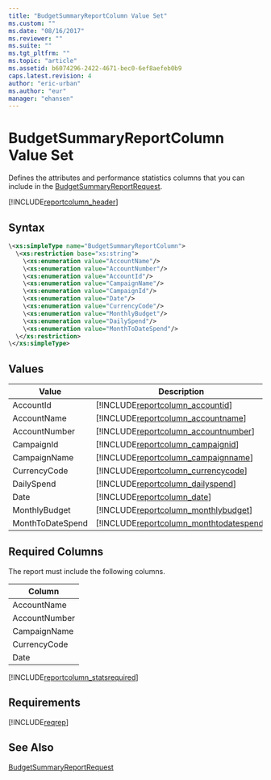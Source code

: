 ```yaml
---
title: "BudgetSummaryReportColumn Value Set"
ms.custom: ""
ms.date: "08/16/2017"
ms.reviewer: ""
ms.suite: ""
ms.tgt_pltfrm: ""
ms.topic: "article"
ms.assetid: b6074296-2422-4671-bec0-6ef8aefeb0b9
caps.latest.revision: 4
author: "eric-urban"
ms.author: "eur"
manager: "ehansen"
---
```

# BudgetSummaryReportColumn Value Set
Defines the attributes and performance statistics columns that you can include in the [BudgetSummaryReportRequest](../reporting-api/budgetsummaryreportrequest-data-object.md).

[!INCLUDE[reportcolumn_header](../reporting-api/includes/reportcolumn-header.md)]
## Syntax

```xml
\<xs:simpleType name="BudgetSummaryReportColumn">
  \<xs:restriction base="xs:string">
    \<xs:enumeration value="AccountName"/>
    \<xs:enumeration value="AccountNumber"/>
    \<xs:enumeration value="AccountId"/>
    \<xs:enumeration value="CampaignName"/>
    \<xs:enumeration value="CampaignId"/>
    \<xs:enumeration value="Date"/>
    \<xs:enumeration value="CurrencyCode"/>
    \<xs:enumeration value="MonthlyBudget"/>
    \<xs:enumeration value="DailySpend"/>
    \<xs:enumeration value="MonthToDateSpend"/>
  \</xs:restriction>
\</xs:simpleType>
```

## Values

|Value|Description|
|---------|---------------|
|AccountId|[!INCLUDE[reportcolumn_accountid](../reporting-api/includes/reportcolumn-accountid.md)]|
|AccountName|[!INCLUDE[reportcolumn_accountname](../reporting-api/includes/reportcolumn-accountname.md)]|
|AccountNumber|[!INCLUDE[reportcolumn_accountnumber](../reporting-api/includes/reportcolumn-accountnumber.md)]|
|CampaignId|[!INCLUDE[reportcolumn_campaignid](../reporting-api/includes/reportcolumn-campaignid.md)]|
|CampaignName|[!INCLUDE[reportcolumn_campaignname](../reporting-api/includes/reportcolumn-campaignname.md)]|
|CurrencyCode|[!INCLUDE[reportcolumn_currencycode](../reporting-api/includes/reportcolumn-currencycode.md)]|
|DailySpend|[!INCLUDE[reportcolumn_dailyspend](../reporting-api/includes/reportcolumn-dailyspend.md)]|
|Date|[!INCLUDE[reportcolumn_date](../reporting-api/includes/reportcolumn-date.md)]|
|MonthlyBudget|[!INCLUDE[reportcolumn_monthlybudget](../reporting-api/includes/reportcolumn-monthlybudget.md)]|
|MonthToDateSpend|[!INCLUDE[reportcolumn_monthtodatespend](../reporting-api/includes/reportcolumn-monthtodatespend.md)]|

## <a name="requiredcolumns"></a>Required Columns
The report must include the following columns.

|Column|
|----------|
|AccountName|
|AccountNumber|
|CampaignName|
|CurrencyCode|
|Date|
[!INCLUDE[reportcolumn_statsrequired](../reporting-api/includes/reportcolumn-statsrequired.md)]
## Requirements
[!INCLUDE[reqrep](../reporting-api/includes/reqrep.md)]
## See Also
[BudgetSummaryReportRequest](../reporting-api/budgetsummaryreportrequest-data-object.md)

